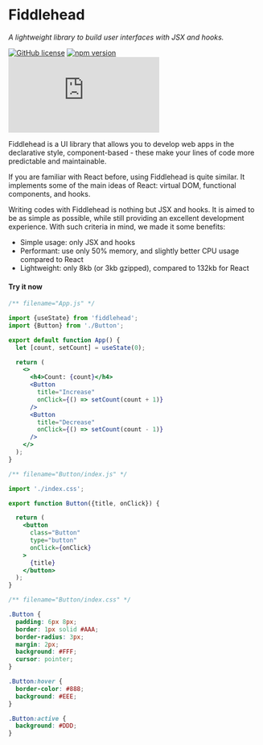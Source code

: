 # Fiddlehead

_A lightweight library to build user interfaces with JSX and hooks._

[![GitHub license](https://img.shields.io/badge/license-MIT-green.svg?logo=github)](https://github.com/fiddleheadjs/fiddlehead/blob/master/LICENSE) [![npm version](https://img.shields.io/npm/v/fiddlehead.svg?color=green&logo=npm)](https://www.npmjs.com/package/fiddlehead) [![bundle size](https://img.shields.io/github/size/fiddleheadjs/fiddlehead/lib/core/esm.production.js?color=green)](https://github.com/fiddleheadjs/fiddlehead/blob/master/lib/core/esm.production.js)

Fiddlehead is a UI library that allows you to develop web apps in the declarative style,
component-based - these make your lines of code more predictable and maintainable.

If you are familiar with React before, using Fiddlehead is quite similar.
It implements some of the main ideas of React: virtual DOM, functional components, and hooks.

Writing codes with Fiddlehead is nothing but JSX and hooks.
It is aimed to be as simple as possible, while still providing an excellent development experience.
With such criteria in mind, we made it some benefits:
- Simple usage: only JSX and hooks
- Performant: use only 50% memory, and slightly better CPU usage compared to React
- Lightweight: only 8kb (or 3kb gzipped), compared to 132kb for React

#### Try it now

<playground>

```jsx
/** filename="App.js" */

import {useState} from 'fiddlehead';
import {Button} from './Button';

export default function App() {
  let [count, setCount] = useState(0);

  return (
    <>
      <h4>Count: {count}</h4>
      <Button
        title="Increase"
        onClick={() => setCount(count + 1)}
      />
      <Button
        title="Decrease"
        onClick={() => setCount(count - 1)}
      />
    </>
  );
}
```

```jsx
/** filename="Button/index.js" */

import './index.css';

export function Button({title, onClick}) {

  return (
    <button
      class="Button"
      type="button"
      onClick={onClick}
    >
      {title}
    </button>
  );
}
```

```css
/** filename="Button/index.css" */

.Button {
  padding: 6px 8px;
  border: 1px solid #AAA;
  border-radius: 3px;
  margin: 2px;
  background: #FFF;
  cursor: pointer;
}

.Button:hover {
  border-color: #888;
  background: #EEE;
}

.Button:active {
  background: #DDD;
}
```

</playground>
